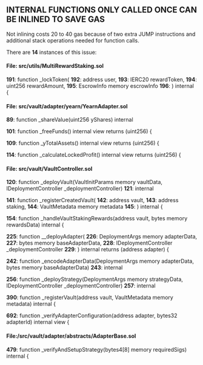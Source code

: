 ## INTERNAL FUNCTIONS ONLY CALLED ONCE CAN BE INLINED TO SAVE GAS
Not inlining costs 20 to 40 gas because of two extra JUMP instructions and additional stack operations needed for function calls.

There are **14** instances of this issue: 


#### File: src/utils/MultiRewardStaking.sol

**191**:  function _lockToken(
**192**:    address user,
**193**:    IERC20 rewardToken,
**194**:    uint256 rewardAmount,
**195**:    EscrowInfo memory escrowInfo
**196**:  )  internal {



#### File: src/vault/adapter/yearn/YearnAdapter.sol

**89**:  function _shareValue(uint256 yShares) internal


**101**:  function _freeFunds() internal view returns (uint256) {


**109**:    function _yTotalAssets() internal view returns (uint256) {


**114**:   function _calculateLockedProfit() internal view returns (uint256) {



#### File: src/vault/VaultController.sol

**120**: function _deployVault(VaultInitParams memory vaultData, IDeploymentController _deploymentController)
**121**:    internal

**141**:  function _registerCreatedVault(
**142**:    address vault,
**143**:    address staking,
**144**:    VaultMetadata memory metadata
**145**:  ) internal  {

**154**:  function _handleVaultStakingRewards(address vault, bytes memory rewardsData) internal {

**225**:  function __deployAdapter(
**226**:    DeploymentArgs memory adapterData,
**227**:    bytes memory baseAdapterData,
**228**:    IDeploymentController _deploymentController
**229**:  ) internal returns (address adapter) {

**242**:   function _encodeAdapterData(DeploymentArgs memory adapterData, bytes memory baseAdapterData)
**243**:    internal

**256**:   function _deployStrategy(DeploymentArgs memory strategyData, IDeploymentController _deploymentController)
**257**:    internal

**390**:   function _registerVault(address vault, VaultMetadata memory metadata) internal {

**692**:   function _verifyAdapterConfiguration(address adapter, bytes32 adapterId) internal view {



#### File:/src/vault/adapter/abstracts/AdapterBase.sol

**479**:    function _verifyAndSetupStrategy(bytes4[8] memory requiredSigs) internal {
